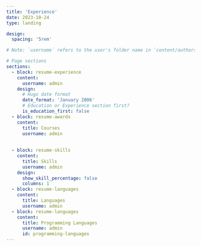 ```yaml
---
title: 'Experience'
date: 2023-10-24
type: landing

design:
  spacing: '5rem'

# Note: `username` refers to the user's folder name in `content/authors/`

# Page sections
sections:
  - block: resume-experience
    content:
      username: admin
    design:
      # Hugo date format
      date_format: 'January 2006'
      # Education or Experience section first?
      is_education_first: false
  - block: resume-awards
    content:
      title: Courses
      username: admin
  
  
  - block: resume-skills
    content:
      title: Skills
      username: admin
    design:
      show_skill_percentage: false
      columns: 1
  - block: resume-languages
    content:
      title: Languages
      username: admin
  - block: resume-languages
    content:
      title: Programming Languages
      username: admin
      id: programming-languages
---
```

